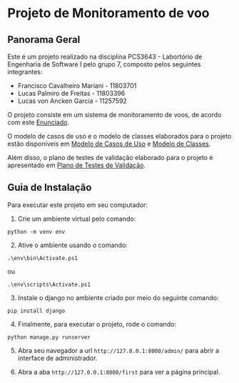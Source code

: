 # Projeto de Monitoramento de voo

## Panorama Geral

Este é um projeto realizado na disciplina PCS3643 - Labortório de Engenharia de Software I pelo grupo 7, composto pelos seguintes integrantes:

* Francisco Cavalheiro Mariani - 11803701
* Lucas Palmiro de Freitas - 11803396
* Lucas von Ancken Garcia - 11257592

O projeto consiste em um sistema de monitoramento de voos, de acordo com este [Enunciado]().

O modelo de casos de uso e o modelo de classes elaborados para o projeto estão disponíveis em [Modelo de Casos de Uso](./docs/modelo_de_casos_de_uso.md) e [Modelo de Classes](./docs/modelo_de_classes.md).

Além disso, o plano de testes de validação elaborado para o projeto é apresentado em [Plano de Testes de Validação](./docs/plano_de_testes.md).

## Guia de Instalação

Para executar este projeto em seu computador:

1. Crie um ambiente virtual pelo comando: 
```
python -m venv env
```

2. Ative o ambiente usando o comando: 
```
.\env\bin\Activate.ps1
```
ou
```
.\env\scripts\Activate.ps1
```

3. Instale o django no ambiente criado por meio do seguinte comando:
```
pip install django
```

4. Finalmente, para executar o projeto, rode o comando:
```
python manage.py runserver
```

5. Abra seu navegador a url `http://127.0.0.1:8000/admin/` para abrir a interface de administrador.

6. Abra a aba `http://127.0.0.1:8000/first` para ver a página principal.